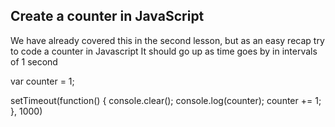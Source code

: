 ## Create a counter in JavaScript

We have already covered this in the second lesson, but as an easy recap try to code a counter in Javascript
It should go up as time goes by in intervals of 1 second

var counter = 1;

setTimeout(function() {
console.clear();
console.log(counter);
counter += 1;
}, 1000)
